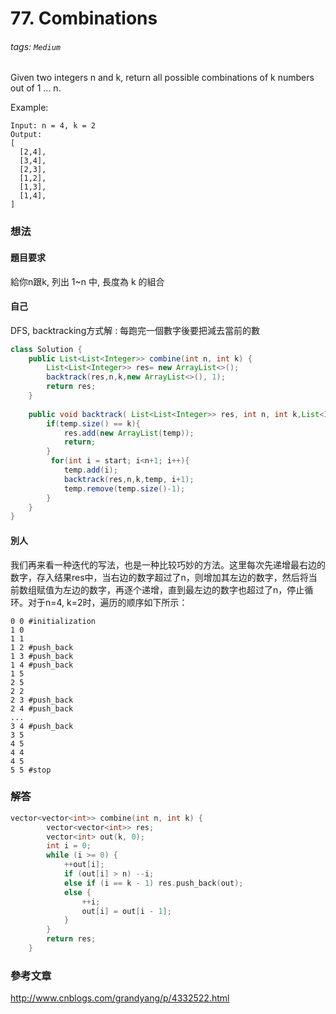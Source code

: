 # 77. Combinations
###### tags: `Medium`
Given two integers n and k, return all possible combinations of k numbers out of 1 ... n.

Example:
```
Input: n = 4, k = 2
Output:
[
  [2,4],
  [3,4],
  [2,3],
  [1,2],
  [1,3],
  [1,4],
]
```


### 想法
#### 題目要求
給你n跟k, 列出 1~n 中, 長度為 k 的組合

#### 自己
DFS, backtracking方式解 : 每跑完一個數字後要把減去當前的數

```java
class Solution {
    public List<List<Integer>> combine(int n, int k) {
        List<List<Integer>> res= new ArrayList<>();
        backtrack(res,n,k,new ArrayList<>(), 1);
        return res;
    }
    
    public void backtrack( List<List<Integer>> res, int n, int k,List<Integer> temp, int start) {
        if(temp.size() == k){
            res.add(new ArrayList(temp));
            return;
        }
         for(int i = start; i<n+1; i++){
            temp.add(i);
            backtrack(res,n,k,temp, i+1);
            temp.remove(temp.size()-1);
        }
    }
}
```

#### 別人

我们再来看一种迭代的写法，也是一种比较巧妙的方法。这里每次先递增最右边的数字，存入结果res中，当右边的数字超过了n，则增加其左边的数字，然后将当前数组赋值为左边的数字，再逐个递增，直到最左边的数字也超过了n，停止循环。对于n=4, k=2时，遍历的顺序如下所示：
```
0 0 #initialization
1 0
1 1 
1 2 #push_back
1 3 #push_back
1 4 #push_back
1 5
2 5
2 2 
2 3 #push_back
2 4 #push_back
...
3 4 #push_back
3 5
4 5
4 4
4 5
5 5 #stop 
```

### 解答 

```cpp
vector<vector<int>> combine(int n, int k) {
        vector<vector<int>> res;
        vector<int> out(k, 0);
        int i = 0;
        while (i >= 0) {
            ++out[i];
            if (out[i] > n) --i;
            else if (i == k - 1) res.push_back(out);
            else {
                ++i;
                out[i] = out[i - 1];
            }
        }
        return res;
    }
```

### 參考文章
http://www.cnblogs.com/grandyang/p/4332522.html
